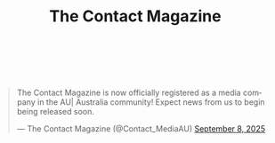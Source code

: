 <html>
  
 <head>
   <title> Latest News </title>
   <h1><header> The Contact Magazine </header></h1>
 </head>
  
 <body>
  <blockquote class="twitter-tweet"><p lang="en" dir="ltr">The Contact Magazine is now officially registered as a media company in the AU| Australia community! Expect news from us to begin being released soon.       </p>&mdash; The Contact Magazine (@Contact_MediaAU) <a href="https://twitter.com/Contact_MediaAU/status/1964878262703964558?ref_src=twsrc%5Etfw">September 8, 2025</a></blockquote> <script async            src="https://platform.twitter.com/widgets.js" charset="utf-8"></script>
 </body>

</html>
